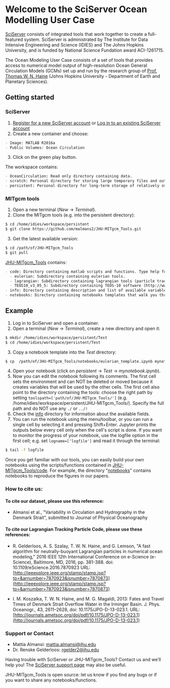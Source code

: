 # Welcome to the SciServer Ocean Modelling User Case

[SciServer](http://www.sciserver.org/) consists of integrated tools that work together to create a full-featured system.
SciServer is administrated by The Institute for Data Intensive Engineering and Science (IDIES) and The Johns Hopkins University, and is funded by National Science Fundation award ACI-1261715.

The Ocean Modeling User Case consists of a set of tools that provides access to numerical model output of high-resolution Ocean General Circulation Models (GCMs) set up and run by the research group of [Prof. Thomas W. N. Haine](http://sites.krieger.jhu.edu/haine/) (Johns Hopkins University - Department of Earth and Planetary Sciences).

## Getting started

### SciServer
1. [Register for a new SciServer account](http://portal.sciserver.org/login-portal/Account/Register) or [Log in to an existing SciServer account](http://portal.sciserver.org/login-portal/Account/Login?callbackUrl=http:%2f%2fcompute.sciserver.org%2fdashboard)
2. Create a new container and choose:
```markdown
- Image: MATLAB R2016a
- Public Volumes: Ocean Circulation
```
3. Click on the green play button.

The workspace contains:
```markdown
- OceanCirculation: Read only directory containing data.
- scratch: Personal directory for storing large temporary files and output.
- persistent: Personal directory for long-term storage of relatively small files.
```

### MITgcm tools
1. Open a new terminal (_New_ -> _Terminal_).
2. Clone the MITgcm tools (e.g. into the persistent directory):
```sh
$ cd /home/idies/workspace/persistent
$ git clone https://github.com/malmans2/JHU-MITgcm_Tools.git
```
3. Get the latest available version:
```sh
$ cd /path/of/JHU-MITgcm_Tools
$ git pull
```
[JHU-MITgcm_Tools](https://github.com/malmans2/JHU-MITgcm_Tools) contains:
```markdown
- code: Directory containing matlab scripts and functions. Type help function.m in matlab to get more details.
  - eulerian: Subdirectory containing eulerian tools.
  - lagrangian: Subdirectory containing lagrangian tools (particle tracking code - not available yet).
  - TEOS10_v3_05_5: Subdirectory containing TEOS-10 software (http://www.teos-10.org/) 
- info: Directory containing description and list of available variables for each experiment.
- notebooks: Directory containing notebooks templates that walk you through how to use our tools.
```


## Example
1. Log in to SciServer and open a container.
2. Open a terminal (_New_ -> _Terminal_), create a new directory and open it:
```sh
$ mkdir /home/idies/workspace/persistent/Test
$ cd /home/idies/workspace/persistent/Test
```
3. Copy a notebook template into the _Test_ directory:
```sh
$ cp  /path/of/JHU-MITgcm_Tools/notebooks/eulerian_template.ipynb mynotebook.ipynb
```
4. Open your notebook (click on _persistent_ -> _Test_ -> _mynotebook.ipynb_).
5. Now you can edit the notebook following its comments. The first cell sets the environment and can NOT be deleted or moved because it creates variables that will be used by the other cells. The first cell also point to the directory containing the tools: choose the right path by setting `toolspath=['path/of/JHU-MITgcm_Tools/']` (e.g. /home/idies/workspace/persistent/JHU-MITgcm_Tools/). Specify the full path and do NOT use any `./` or `../!`
6. Check the [info](https://github.com/malmans2/JHU-MITgcm_Tools/tree/master/info) directory for information about the available fields.
7. You can run the notebook using the menu/toolbar, or you can run a single cell by selecting it and pressing Shift+Enter. Jupyter prints the outputs below every cell only when the cell's script is done. If you want to monitor the progress of your notebook, use the logfile option in the first cell; e.g. set `logname=['logfile']` and read it through the terminal:
```sh
$ tail -f logfile
```
Once you get familiar with our tools, you can easily build your own notebooks using the scripts/functions contained in [JHU-MITgcm_Tools/code](https://github.com/malmans2/JHU-MITgcm_Tools/tree/master/code).
For example, the directory "[notebooks](https://github.com/malmans2/JHU-MITgcm_Tools/tree/master/notebooks)" contains notebooks to reproduce the figures in our papers.

### How to cite us:
#### To cite our dataset, please use this reference: 
- Almansi et al., "Variability in Circulation and Hydrography in the Denmark Strait", submitted to Journal of Physical Oceanography

#### To cite our Lagrangian Tracking Particle Code, please use these references: 
- R. Gelderloos, A. S. Szalay, T. W. N. Haine, and G. Lemson, "A fast algorithm for neutrally-buoyant Lagrangian particles in numerical ocean modeling," 2016 IEEE 12th International Conference on e-Science (e-Science), Baltimore, MD, 2016, pp. 381-388.
doi: 10.1109/eScience.2016.7870923
URL: [http://ieeexplore.ieee.org/stamp/stamp.jsp?tp=&arnumber=7870923&isnumber=7870873](http://ieeexplore.ieee.org/stamp/stamp.jsp?tp=&arnumber=7870923&isnumber=7870873)

- I. M. Koszalka, T. W. N. Haine, and M. G. Magaldi, 2013: Fates and Travel Times of Denmark Strait Overflow Water in the Irminger Basin. J. Phys. Oceanogr., 43, 2611–2628, doi: 10.1175/JPO-D-13-023.1. URL: [http://journals.ametsoc.org/doi/pdf/10.1175/JPO-D-13-023.1](http://journals.ametsoc.org/doi/pdf/10.1175/JPO-D-13-023.1)


### Support or Contact
- Mattia Almansi: mattia.almansi@jhu.edu
- Dr. Renske Gelderloos:  rgelder2@jhu.edu 

Having trouble with SciServer or JHU-MITgcm_Tools? Contact us and we’ll help you!
The [SciServer support page](http://www.sciserver.org/support/) may also be useful.

JHU-MITgcm_Tools is open source: let us know if you find any bugs or if you want to share any notebooks/functions.
